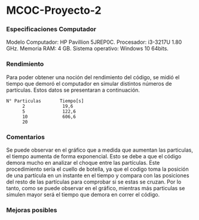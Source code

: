 # MCOC-Proyecto-2

### Especificaciones Computador
Modelo Computador: HP Pavillion 5JREP0C. 
Procesador: i3-3217U 1.80 GHz. 
Memoria RAM: 4 GB. 
Sistema operativo: Windows 10 64bits. 

### Rendimiento
Para poder obtener una noción del rendimiento del código, se midió el tiempo que demoró el computador en simular distintos números de partículas. Estos datos se presentaran a continuación.

 
    N° Particulas       Tiempo[s]
          2              19,6
          5              122,6 
          10             606,6
          20
         
         
### Comentarios
Se puede observar en el gráfico que a medida que aumentan las particulas, el tiempo aumenta de forma exponencial. Esto se debe a que el código demora mucho en analizar el choque entre las partículas. Este procedimiento sería el cuello de botella, ya que el codigo toma la posición de una partícula en un instante en el tiempo y compara con las posiciones del resto de las partículas para comprobar si se estas se cruzan. Por lo tanto, como se puede observar en el gráfico, mientras más particulas se simulen mayor será el tiempo que demora en correr el código.

### Mejoras posibles


          
